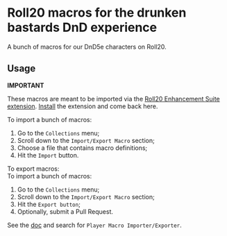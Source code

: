 # Roll20 macros for the drunken bastards DnD experience

A bunch of macros for our DnD5e characters on Roll20. 


## Usage

**IMPORTANT**

These macros are meant to be imported via the [Roll20 Enhancement Suite extension](https://ssstormy.github.io/roll20-enhancement-suite/).
[Install](https://ssstormy.github.io/roll20-enhancement-suite/chrome) the extension and come back here.

To import a bunch of macros:
1. Go to the `Collections` menu;
1. Scroll down to the `Import/Export Macro` section;
1. Choose a file that contains macro definitions;
1. Hit the `Import` button.

To export macros:  
To import a bunch of macros:
1. Go to the `Collections` menu;
1. Scroll down to the `Import/Export Macro` section;
1. Hit the `Export button`;
1. Optionally, submit a Pull Request.

See the [doc](https://ssstormy.github.io/roll20-enhancement-suite/features.html) and search for `Player Macro Importer/Exporter`.

